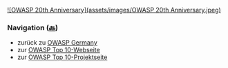 [![OWASP 20th Anniversary](assets/images/OWASP 20th Anniversary.jpeg)](https://20thanniversary.owasp.org/)

### Navigation ([🔙](/www-chapter-germany/))

* zurück zu [OWASP Germany](/www-chapter-germany/)
* zur [OWASP Top 10-Webseite](/www-project-top-ten/2017/de/)
* zur [OWASP Top 10-Projektseite](/www-project-top-ten/)
